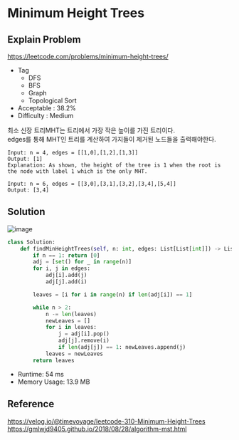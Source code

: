 # Minimum Height Trees

## Explain Problem

<https://leetcode.com/problems/minimum-height-trees/>

* Tag
  * DFS
  * BFS
  * Graph
  * Topological Sort
* Acceptable : 38.2%
* Difficulty : Medium

최소 신장 트리MHT는 트리에서 가장 작은 높이를 가진 트리이다.  
edges를 통해 MHT인 트리를 계산하여 가지들이 제거된 노드들을 출력해야한다.  

```plain
Input: n = 4, edges = [[1,0],[1,2],[1,3]]
Output: [1]
Explanation: As shown, the height of the tree is 1 when the root is the node with label 1 which is the only MHT.

Input: n = 6, edges = [[3,0],[3,1],[3,2],[3,4],[5,4]]
Output: [3,4]
```

## Solution

![image](https://velog.velcdn.com/images%2Ftimevoyage%2Fpost%2Fa6908d52-8fef-4b9e-9b04-8f75ea7bc7fe%2F310_trim.png)

```python
class Solution:
    def findMinHeightTrees(self, n: int, edges: List[List[int]]) -> List[int]:
        if n == 1: return [0] 
        adj = [set() for _ in range(n)]
        for i, j in edges:
            adj[i].add(j)
            adj[j].add(i)

        leaves = [i for i in range(n) if len(adj[i]) == 1]

        while n > 2:
            n -= len(leaves)
            newLeaves = []
            for i in leaves:
                j = adj[i].pop()
                adj[j].remove(i)
                if len(adj[j]) == 1: newLeaves.append(j)
            leaves = newLeaves
        return leaves
```

* Runtime: 54 ms
* Memory Usage: 13.9 MB

## Reference

<https://velog.io/@timevoyage/leetcode-310-Minimum-Height-Trees>
<https://gmlwjd9405.github.io/2018/08/28/algorithm-mst.html>
